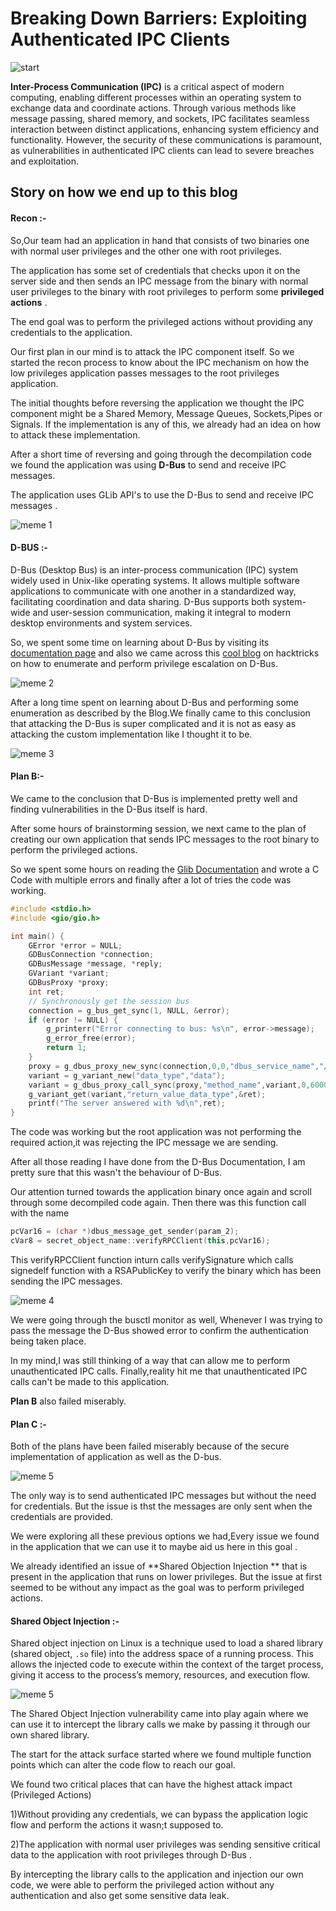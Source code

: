 # Breaking Down Barriers: Exploiting Authenticated IPC Clients

![start](https://github.com/vital-information-resource-under-siege/Hidden/blob/main/Images/start.jpg)

**Inter-Process Communication (IPC)** is a critical aspect of modern computing, enabling different processes within an operating system to exchange data and coordinate actions. Through various methods like message passing, shared memory, and sockets, IPC facilitates seamless interaction between distinct applications, enhancing system efficiency and functionality. However, the security of these communications is paramount, as vulnerabilities in authenticated IPC clients can lead to severe breaches and exploitation. 

## Story on how we end up to this blog

#### Recon :-

So,Our team had an application  in hand that consists of two binaries one with normal user privileges and the other one with root privileges.

The application has some set of credentials that checks upon it on the server side and then sends an IPC message from the binary with normal user privileges to the binary with root privileges to perform some **privileged actions** .

The end goal was to perform the privileged actions without providing any credentials to the application. 

Our first plan in our mind is to attack the IPC component itself. So we started the recon process to know about the IPC mechanism on how the low privileges application passes messages to the root privileges application.

The initial thoughts before reversing the application we thought the IPC component might be a Shared Memory, Message Queues, Sockets,Pipes or Signals. If the implementation is any of this, we already had an idea on how to attack these implementation.

After a short time of reversing and going through the decompilation code we found the application was using **D-Bus** to send and receive IPC messages.

The application uses GLib API's to use the D-Bus to send and receive IPC messages .

![meme 1](https://github.com/vital-information-resource-under-siege/Hidden/blob/main/Images/dbus_function.png)

#### D-BUS :-

D-Bus (Desktop Bus) is an inter-process communication (IPC) system widely used in Unix-like operating systems. It allows multiple software applications to communicate with one another in a standardized way, facilitating coordination and data sharing. D-Bus supports both system-wide and user-session communication, making it integral to modern desktop environments and system services.

So, we spent some time on learning about D-Bus by visiting its [documentation page](https://www.freedesktop.org/wiki/Software/dbus) and also we came across this [cool blog](https://book.hacktricks.xyz/linux-hardening/privilege-escalation/d-bus-enumeration-and-command-injection-privilege-escalation) on hacktricks on how to enumerate and perform privilege escalation on D-Bus.

![meme 2](https://github.com/vital-information-resource-under-siege/Hidden/blob/main/Images/dbus.jpg)

After a long time spent on learning about D-Bus and performing some enumeration as described by the Blog.We finally came to this conclusion that attacking the D-Bus is super complicated and it is not as easy as attacking the custom implementation like  I thought it to be.

![meme 3](https://github.com/vital-information-resource-under-siege/Hidden/blob/main/Images/dbus_vs_me.jpg)

#### Plan B:-

We came to the conclusion that D-Bus is implemented pretty well and finding vulnerabilities in the D-Bus itself is hard.

After some hours of brainstorming session, we next came to the plan of creating our own application that sends IPC messages to the root binary to perform the privileged actions.

So we spent some hours on reading the [Glib Documentation](https://docs.gtk.org/glib/) and wrote a C Code with multiple errors and finally after a lot of tries the code was working.

```c
#include <stdio.h>
#include <gio/gio.h>

int main() {
    GError *error = NULL;
    GDBusConnection *connection;
    GDBusMessage *message, *reply;
    GVariant *variant;
    GDBusProxy *proxy;
    int ret;
    // Synchronously get the session bus
    connection = g_bus_get_sync(1, NULL, &error);
    if (error != NULL) {
        g_printerr("Error connecting to bus: %s\n", error->message);
        g_error_free(error);
        return 1;
    }
    proxy = g_dbus_proxy_new_sync(connection,0,0,"dbus_service_name","/object_path","interface_name",0,&error);
    variant = g_variant_new("data_type","data");
    variant = g_dbus_proxy_call_sync(proxy,"method_name",variant,0,60000,0,&error);
    g_variant_get(variant,"return_value_data_type",&ret);
    printf("The server answered with %d\n",ret);
}
```

The code was working but the root application was not performing the required action,it was rejecting the IPC message we are sending.

After all those reading I have done from the D-Bus Documentation, I am pretty sure that this wasn't the behaviour of D-Bus.

Our attention turned towards the application binary once again and scroll through some decompiled code again. Then there was this function call with the name 

```c++
pcVar16 = (char *)dbus_message_get_sender(param_2);
cVar8 = secret_object_name::verifyRPCClient(this,pcVar16);
```

This verifyRPCClient function inturn calls verifySignature which calls signedelf function with a RSAPublicKey to verify the binary which has been sending the IPC messages.  

![meme 4](https://github.com/vital-information-resource-under-siege/Hidden/blob/main/Images/plan.jpg)

We were going through the busctl monitor as well, Whenever I was trying to pass the message the D-Bus showed error to confirm the authentication being taken place.

In my mind,I was still thinking of a way that can allow me to perform unauthenticated IPC calls. Finally,reality hit me that unauthenticated IPC calls can't be made to this application. 

**Plan B** also failed miserably.

#### Plan C :-

Both of the plans have been failed miserably because of the secure implementation of application as well as the D-bus.

![meme 5](https://github.com/vital-information-resource-under-siege/Hidden/blob/main/Images/2_vs_1.jpg)

The only way is to send authenticated IPC messages but without the need for credentials. But the issue is thst the messages are only sent when the credentials are provided. 

We were exploring all these previous options we had,Every issue we found in the application that we can use it to maybe aid us here in this goal .

We already identified an issue of **Shared Objection Injection ** that is present in the application that runs on lower privileges. But the issue at first seemed to be without any impact as the goal was to perform privileged actions.

#### Shared Object Injection :-

Shared object injection on Linux is a technique used to load a shared library (shared object, `.so` file) into the address space of a running process. This allows the injected code to execute within the context of the target process, giving it access to the process’s memory, resources, and execution flow. 

![meme 5](https://github.com/vital-information-resource-under-siege/Hidden/blob/main/Images/osaka.jpg)

The Shared Object Injection vulnerability came into play again where we can use it to intercept the library calls we make by passing it through our own shared library.

The start for the attack surface started where we found multiple function points which can alter the code flow to reach our goal.

We found two critical places that can have the highest attack impact (Privileged Actions)

1)Without providing any credentials, we can bypass the application logic flow and perform the actions it wasn;t supposed to.

2)The application with normal user privileges was sending sensitive critical data to the application with root privileges through D-Bus .

By intercepting the library calls to the application and injection our own code, we were able to perform the privileged action without any authentication and also get some sensitive data leak.



